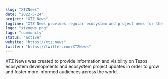 ```yaml
---
slug: "XTZNews"
date: "2022-5-24"
project: "XTZ News"
logline: "XTZ News provides regular ecosystem and project news for the Tezos community and wider audiences."
logo: "xtznews.png"
tags: "community"
status: "active"
website: "https://xtz.news"
twitter: "https://twitter.com/XTZNews"
---
```

XTZ News was created to provide information and visibility on Tezos ecosystem developments and ecosystem project updates in order to grow and foster more informed audiences across the world.
